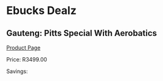 
# Ebucks Dealz
## Gauteng: Pitts Special With Aerobatics
[Product Page](https://www.ebucks.com/web/shop/productSelected.do?prodId=212779954&catId=322194367)

Price: R3499.00

Savings: 


	